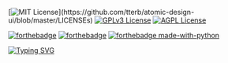 [![MIT License](https://img.shields.io/apm/l/atomic-design-ui.svg?)](https://github.com/tterb/atomic-design-ui/blob/master/LICENSEs)
[![GPLv3 License](https://img.shields.io/badge/License-GPL%20v3-yellow.svg)](https://opensource.org/licenses/)
[![AGPL License](https://img.shields.io/badge/license-AGPL-blue.svg)](http://www.gnu.org/licenses/agpl-3.0)


[![forthebadge](https://forthebadge.com/images/badges/gluten-free.svg)](https://www.python.org/)
[![forthebadge](https://forthebadge.com/images/badges/built-with-love.svg)](https://www.python.org/)
[![forthebadge made-with-python](http://ForTheBadge.com/images/badges/made-with-python.svg)](https://www.python.org/)

[![Typing SVG](https://readme-typing-svg.herokuapp.com?size=30&color=F73078&width=900&height=45&lines=Maritime+Disasters+20th+Century+Analysis)](https://git.io/typing-svg)

